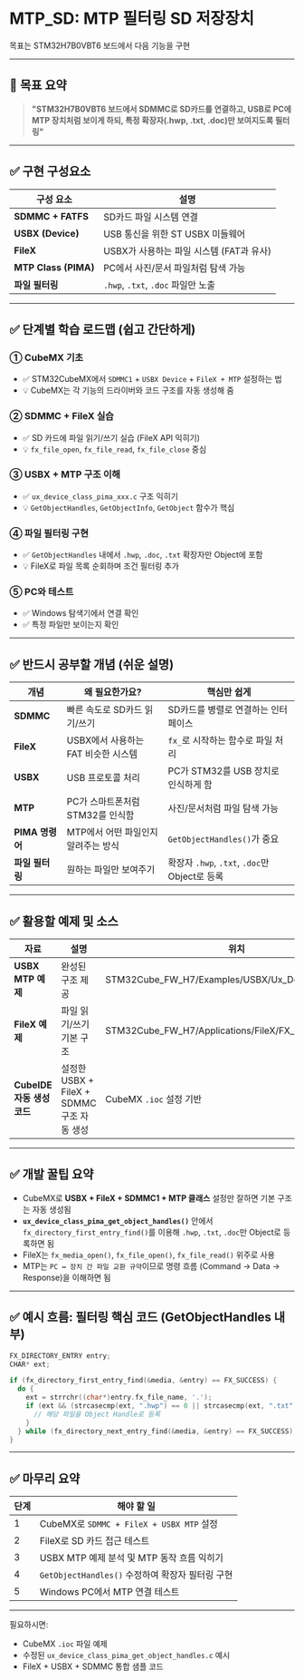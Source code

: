 # MTP_SD: MTP 필터링 SD 저장장치
목표는 STM32H7B0VBT6 보드에서 다음 기능을 구현

---

## 🎯 **목표 요약**

> **"STM32H7B0VBT6 보드에서 SDMMC로 SD카드를 연결하고, USB로 PC에 MTP 장치처럼 보이게 하되, 특정 확장자(.hwp, .txt, .doc)만 보여지도록 필터링"**

---

## ✅ 구현 구성요소

| 구성 요소                | 설명                            |
| -------------------- | ----------------------------- |
| **SDMMC + FATFS**    | SD카드 파일 시스템 연결                |
| **USBX (Device)**    | USB 통신을 위한 ST USBX 미들웨어       |
| **FileX**            | USBX가 사용하는 파일 시스템 (FAT과 유사)   |
| **MTP Class (PIMA)** | PC에서 사진/문서 파일처럼 탐색 가능         |
| **파일 필터링**           | `.hwp`, `.txt`, `.doc` 파일만 노출 |

---

## ✅ 단계별 학습 로드맵 (쉽고 간단하게)

### ① **CubeMX 기초**

* ✅ STM32CubeMX에서 `SDMMC1` + `USBX Device` + `FileX + MTP` 설정하는 법
* 💡 CubeMX는 각 기능의 드라이버와 코드 구조를 자동 생성해 줌

### ② **SDMMC + FileX 실습**

* ✅ SD 카드에 파일 읽기/쓰기 실습 (FileX API 익히기)
* 💡 `fx_file_open`, `fx_file_read`, `fx_file_close` 중심

### ③ **USBX + MTP 구조 이해**

* ✅ `ux_device_class_pima_xxx.c` 구조 익히기
* 💡 `GetObjectHandles`, `GetObjectInfo`, `GetObject` 함수가 핵심

### ④ **파일 필터링 구현**

* ✅ `GetObjectHandles` 내에서 `.hwp`, `.doc`, `.txt` 확장자만 Object에 포함
* 💡 FileX로 파일 목록 순회하며 조건 필터링 추가

### ⑤ **PC와 테스트**

* ✅ Windows 탐색기에서 연결 확인
* ✅ 특정 파일만 보이는지 확인

---

## ✅ 반드시 공부할 개념 (쉬운 설명)

| 개념           | 왜 필요한가요?                | 핵심만 쉽게                                 |
| ------------ | ----------------------- | -------------------------------------- |
| **SDMMC**    | 빠른 속도로 SD카드 읽기/쓰기       | SD카드를 병렬로 연결하는 인터페이스                   |
| **FileX**    | USBX에서 사용하는 FAT 비슷한 시스템 | `fx_`로 시작하는 함수로 파일 처리                  |
| **USBX**     | USB 프로토콜 처리             | PC가 STM32를 USB 장치로 인식하게 함              |
| **MTP**      | PC가 스마트폰처럼 STM32를 인식함   | 사진/문서처럼 파일 탐색 가능                       |
| **PIMA 명령어** | MTP에서 어떤 파일인지 알려주는 방식   | `GetObjectHandles()`가 중요               |
| **파일 필터링**   | 원하는 파일만 보여주기            | 확장자 `.hwp`, `.txt`, `.doc`만 Object로 등록 |

---

## ✅ 활용할 예제 및 소스

| 자료                   | 설명                                | 위치                                                       |
| -------------------- | --------------------------------- | -------------------------------------------------------- |
| **USBX MTP 예제**      | 완성된 구조 제공                         | STM32Cube\_FW\_H7/Examples/USBX/Ux\_Device\_PIMA\_MTP    |
| **FileX 예제**         | 파일 읽기/쓰기 기본 구조                    | STM32Cube\_FW\_H7/Applications/FileX/FX\_uSD\_File\_Edit |
| **CubeIDE 자동 생성 코드** | 설정한 USBX + FileX + SDMMC 구조 자동 생성 | CubeMX `.ioc` 설정 기반                                      |

---

## ✅ 개발 꿀팁 요약

* CubeMX로 **USBX + FileX + SDMMC1 + MTP 클래스** 설정만 잘하면 기본 구조는 자동 생성됨
* **`ux_device_class_pima_get_object_handles()`** 안에서 `fx_directory_first_entry_find()`를 이용해 `.hwp`, `.txt`, `.doc`만 Object로 등록하면 됨
* FileX는 `fx_media_open()`, `fx_file_open()`, `fx_file_read()` 위주로 사용
* MTP는 `PC ↔ 장치 간 파일 교환 규약`이므로 명령 흐름 (Command → Data → Response)을 이해하면 됨

---

## ✅ 예시 흐름: 필터링 핵심 코드 (GetObjectHandles 내부)

```c
FX_DIRECTORY_ENTRY entry;
CHAR* ext;

if (fx_directory_first_entry_find(&media, &entry) == FX_SUCCESS) {
  do {
    ext = strrchr((char*)entry.fx_file_name, '.');
    if (ext && (strcasecmp(ext, ".hwp") == 0 || strcasecmp(ext, ".txt") == 0 || strcasecmp(ext, ".doc") == 0)) {
      // 해당 파일을 Object Handle로 등록
    }
  } while (fx_directory_next_entry_find(&media, &entry) == FX_SUCCESS);
}
```

---

## ✅ 마무리 요약

| 단계 | 해야 할 일                                |
| -- | ------------------------------------- |
| 1  | CubeMX로 `SDMMC + FileX + USBX MTP` 설정 |
| 2  | FileX로 SD 카드 접근 테스트                   |
| 3  | USBX MTP 예제 분석 및 MTP 동작 흐름 익히기        |
| 4  | `GetObjectHandles()` 수정하여 확장자 필터링 구현  |
| 5  | Windows PC에서 MTP 연결 테스트               |

---

필요하시면:

* CubeMX `.ioc` 파일 예제
* 수정된 `ux_device_class_pima_get_object_handles.c` 예시
* FileX + USBX + SDMMC 통합 샘플 코드
